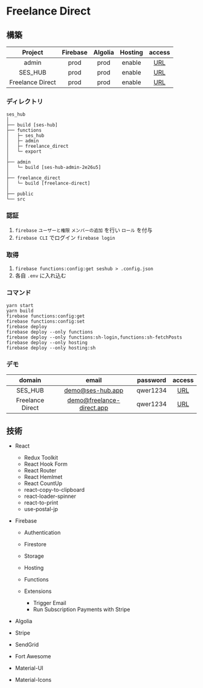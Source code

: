 # Freelance Direct

## 構築

|     Project      | Firebase | Algolia | Hosting |                    access                    |
| :--------------: | :------: | :-----: | :-----: | :------------------------------------------: |
|      admin       |   prod   |  prod   | enable  | [URL](https://ses-hub-admin-2e26u5.web.app/) |
|     SES_HUB      |   prod   |  prod   | enable  |         [URL](https://ses-hub.app/)          |
| Freelance Direct |   prod   |  prod   | enable  |     [URL](https://freelance-direct.app/)     |

### ディレクトリ

```
ses_hub
│
├── build [ses-hub]
├── functions
│   ├─ ses_hub
│   ├─ admin
│   ├─ freelance_direct
│   └─ export
│
├── admin
│   └─ build [ses-hub-admin-2e26u5]
│
├── freelance_direct
│   └─ build [freelance-direct]
│
├── public
└── src
```

### 認証

1. `firebase` `ユーザーと権限` `メンバーの追加` を行い `ロール` を付与
2. `firebase CLI` でログイン `firebase login`

### 取得

1. `firebase functions:config:get seshub > .config.json`
2. 各自 `.env` に入れ込む

### コマンド

```
yarn start
yarn build
firebase functions:config:get
firebase functions:config:set
firebase deploy
firebase deploy --only functions
firebase deploy --only functions:sh-login,functions:sh-fetchPosts
firebase deploy --only hosting
firebase deploy --only hosting:sh
```

### デモ

|      domain      |           email           | password |                access                |
| :--------------: | :-----------------------: | :------: | :----------------------------------: |
|     SES_HUB      |     demo@ses-hub.app      | qwer1234 |     [URL](https://ses-hub.app/)      |
| Freelance Direct | demo@freelance-direct.app | qwer1234 | [URL](https://freelance-direct.app/) |

## 技術

- React

  - Redux Toolkit
  - React Hook Form
  - React Router
  - React Hemlmet
  - React CountUp
  - react-copy-to-clipboard
  - react-loader-spinner
  - react-to-print
  - use-postal-jp

- Firebase

  - Authentication
  - Firestore
  - Storage
  - Hosting
  - Functions

  - Extensions
    - Trigger Email
    - Run Subscription Payments with Stripe

- Algolia
- Stripe
- SendGrid

- Fort Awesome
- Material-UI
- Material-Icons
